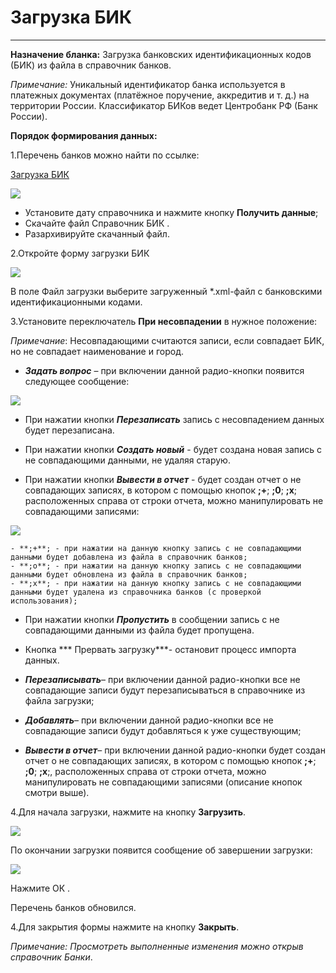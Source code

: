 ﻿# Загрузка БИК
_ _ _  __  _

**Назначение бланка:** Загрузка банковских идентификационных кодов (БИК) из файла в справочник банков.

*Примечание:* Уникальный идентификатор банка используется в платежных документах (платёжное поручение, аккредитив и т. д.) на территории России. Классификатор БИКов ведет Центробанк РФ (Банк России).

**Порядок формирования данных:**

1.Перечень банков можно найти по ссылке:

<a href="http://www.cbr.ru/PSystem/system_p/?UniDbQuery.Posted=True&amp;UniDbQuery.ToDate=12.02.2020#BikFormData">Загрузка БИК</a>    

![](topic:.НСИ.AddFiles.Screenshot_2834.jpg)

* Установите дату справочника и нажмите кнопку **Получить данные**;
* Скачайте файл Справочник БИК .
* Разархивируйте скачанный файл.

2.Откройте форму загрузки БИК

<img src="topic:НСИ.AddFiles.Screenshot_1576.jpg">

В поле Файл загрузки выберите  загруженный *.xml-файл с банковскими идентификационными кодами.  

3.Установите переключатель **При несовпадении** в нужное положение:

*Примечание*:  Несовпадающими считаются записи, если совпадает БИК, но не совпадает наименование и город.

* ***Задать вопрос*** – при включении данной радио-кнопки появится следующее сообщение:

<img src="topic:НСИ.AddFiles.Screenshot_1577.jpg">


* При нажатии кнопки ***Перезаписать*** запись с несовпадением данных будет перезаписана.


* При нажатии кнопки ***Создать новый*** - будет создана новая запись с не совпадающими данными, не удаляя старую.


* При нажатии кнопки ***Вывести в отчет*** - будет создан отчет о не совпадающих записях, в котором с помощью кнопок **;+**; **;0**; **;x**;  расположенных справа от строки отчета, можно манипулировать не совпадающими записями:


<img src="topic:НСИ.AddFiles.Screenshot_1578.jpg">

    - **;+**; - при нажатии на данную кнопку запись с не совпадающими данными будет добавлена из файла в справочник банков;
    - **;о**; - при нажатии на данную кнопку запись с не совпадающими данными будет обновлена из файла в справочник банков;
    - **;x**; - при нажатии на данную кнопку запись с не совпадающими данными будет удалена из справочника банков (с проверкой использования);

* При нажатии кнопки ***Пропустить*** в сообщении запись с не совпадающими данными из файла будет пропущена.


* Кнопка *** Прервать загрузку***- остановит процесс импорта данных.


* ***Перезаписывать***– при включении данной радио-кнопки все не совпадающие записи будут перезаписываться в справочнике из файла загрузки;
* ***Добавлять***– при включении данной радио-кнопки все не совпадающие записи будут добавляться к уже существующим;
* ***Вывести в отчет***– при включении данной радио-кнопки будет создан отчет о не совпадающих записях, в котором с помощью кнопок **;+**; **;0**; **;x**;, расположенных справа от строки отчета, можно манипулировать не совпадающими записями (описание кнопок смотри выше).

4.Для начала загрузки, нажмите на кнопку **Загрузить**.

<img src="topic:НСИ.AddFiles.Screenshot_1580.jpg">

По окончании загрузки появится сообщение об завершении загрузки:

<img src="topic:НСИ.AddFiles.Screenshot_1579.jpg">

Нажмите ОК .

Перечень банков обновился.

4.Для закрытия формы нажмите на кнопку **Закрыть**.

*Примечание: Просмотреть выполненные изменения можно открыв справочник Банки*.



